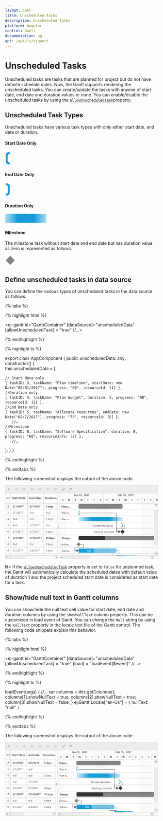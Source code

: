 ```yaml
---
layout: post
title: Unscheduled-Tasks
description: Unscheduled Tasks
platform: Angular
control: Gantt
documentation: ug
api: /api/js/ejgantt
---
```


# Unscheduled Tasks

Unscheduled tasks are tasks that are planned for project but do not have definite schedule dates.  Now, the Gantt supports rendering the unscheduled tasks. You can create/update the tasks with anyone of start date, end date and duration values or none. You can enable/disable the unscheduled tasks by using the [`allowUnscheduledTask`](/api/angular/ejgantt#members:allowUnscheduledTask)property.

## Unscheduled Task Types

Unscheduled tasks have various task types with only either start date, end date or duration.

#### Start Date Only

![](Unscheduled-Tasks_images/Start_Date_Only.png)

#### End Date Only

![](Unscheduled-Tasks_images/End_Date_Only.png)

#### Duration Only

![](Unscheduled-Tasks_images/Duration_Only.png)

#### Milestone

The milestone task without start date and end date but has duration value as zero is represented as follows.

![](Unscheduled-Tasks_images/Milestone.png)

## Define unscheduled tasks in data source

You can define the various types of unscheduled tasks in the data source as follows.

{% tabs %}

{% highlight html %}

<ej-gantt id="GanttContainer" [dataSource]="unscheduledData" 
    [allowUnscheduledTask] = "true"
    //...>
</ej-gantt>

{% endhighlight %}

{% highlight ts %}

export class AppComponent {
    public unscheduledData: any;   
    constructor() {        
        this.unscheduledData = [

    // Start date only
    { taskID: 3, taskName: "Plan timeline", startDate: new Date("02/01/2017"), progress: "60", resourceId: [1] },
    //Duration only
    { taskID: 4, taskName: "Plan budget", duration: 5, progress: "90", resourceId: [5] },
    //End Date only
    { taskID: 5, taskName: "Allocate resources", endDate: new Date("02/7/2017"), progress: "75", resourceId: [6] },
       //…
    //Milestone 
    { taskID: 8, taskName: "Software Specification", duration: 0, progress: "60", resourceInfo: [2] },
       //…        
];
    }
}

{% endhighlight %}

{% endtabs %}

The following screenshot displays the output of the above code. 

![](Unscheduled-Tasks_images/Image1.png)

N> If the [`allowUnscheduledTask`](/api/angular/ejgantt#members:allowUnscheduledTask) property is set to `false` for unplanned task, the Gantt will automatically calculate the scheduled dates with default value of duration 1 and the project scheduled start date is considered as start date for a task.

## Show/hide null text in Gantt columns

You can show/hide the null text cell value for start date, end date and duration columns by using the `showNullText` column property. This can be customized in load event of Gantt. You can change the `Null` string by using the `nullText` property in the locale text file of the Gantt control. The following code snippets explain this behavior.

{% tabs %}

{% highlight html %}

<ej-gantt id="GanttContainer" [dataSource]="unscheduledData" 
    [allowUnscheduledTask] = "true" (load) = "loadEvent($event)"
    //...>
</ej-gantt>

{% endhighlight %}

{% highlight ts %}

loadEvent(args) {
   //…
   var columns = this.getColumns();
       columns[1].showNullText = true;
       columns[2].showNullText = true;
       column[3].showNullText = false;
}
ej.Gantt.Locale["en-Us"] = {
   nullText: "null"
}

{% endhighlight %}

{% endtabs %}

The following screenshot displays the output of the above code. 

![](Unscheduled-Tasks_images/Image2.png)
